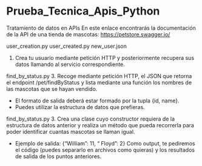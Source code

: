 # Prueba_Tecnica_Apis_Python

Tratamiento de datos en APIs
En este enlace encontrarás la documentación de la API de una tienda de mascotas: 
https://petstore.swagger.io/ 

user_creation.py
user_created.py
new_user.json
1. Crea tu usuario mediante petición HTTP y posteriormente recupera sus datos llamando al 
servicio correspondiente.
 
find_by_status.py
3. Recoge mediante petición HTTP, el JSON que retorna el endpoint /pet/findByStatus y lista 
mediante una función los nombres de las mascotas que se hayan vendido. 
- El formato de salida deberá estar formado por la tupla {id, name}. 
- Puedes utilizar la estructura de datos que prefieras. 

find_by_status.py
3. Crea una clase cuyo constructor requiera de la estructura de datos anterior y realiza un método 
que pueda recorrerla para poder identificar cuantas mascotas se llaman igual. 
- Ejemplo de salida: {“William”: 11, “ Floyd”: 2} Como output, te pediremos el código (puedes 
separarlo en archivos como quieras) y los resultados de salida de los puntos anteriores.
